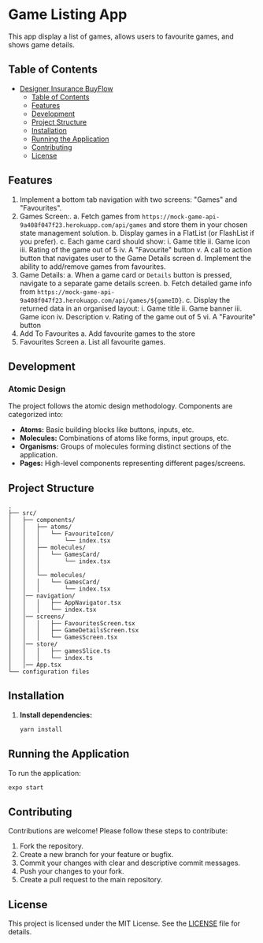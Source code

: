 # Game Listing App

This app display a list of games, allows users to favourite games, and shows game details.

## Table of Contents

- [Designer Insurance BuyFlow](#designer-insurance-buyflow)
  - [Table of Contents](#table-of-contents)
  - [Features](#features)
  - [Development](#development)
  - [Project Structure](#project-structure)
  - [Installation](#installation)
  - [Running the Application](#running-the-application)
  - [Contributing](#contributing)
  - [License](#license)

## Features

1. Implement a bottom tab navigation with two screens: "Games" and "Favourites".
2. Games Screen:.
  a. Fetch games from
  `https://mock-game-api-9a408f047f23.herokuapp.com/api/games` and store them in your chosen state management solution.
  b. Display games in a FlatList (or FlashList if you prefer).
  c. Each game card should show:
    i. Game title
    ii. Game icon
    iii. Rating of the game out of 5
    iv. A "Favourite" button
    v. A call to action button that navigates user to the Game Details screen
  d. Implement the ability to add/remove games from favourites.
4. Game Details:
  a. When a game card or `Details` button is pressed, navigate to a separate game details screen.
  b. Fetch detailed game info from
  `https://mock-game-api-9a408f047f23.herokuapp.com/api/games/${gameID}`.
  c. Display the returned data in an organised layout:
    i. Game title
    ii. Game banner
    iii. Game icon
    iv. Description
    v. Rating of the game out of 5
    vi. A "Favourite" button
5. Add To Favourites
  a. Add favourite games to the store
6. Favourites Screen
  a. List all favourite games.

## Development

### Atomic Design

The project follows the atomic design methodology. Components are categorized into:

- **Atoms:** Basic building blocks like buttons, inputs, etc.
- **Molecules:** Combinations of atoms like forms, input groups, etc.
- **Organisms:** Groups of molecules forming distinct sections of the application.
- **Pages:** High-level components representing different pages/screens.

## Project Structure

```
.
├── src/
│   ├── components/
│   │   ├── atoms/
│   │   │   └── FavouriteIcon/
│   │   │       └── index.tsx
│   │   ├── molecules/
│   │   │   └── GamesCard/
│   │   │       └── index.tsx
│   │   │  
│   │   └── molecules/
│   │   │   └── GamesCard/
│   │   │       └── index.tsx 
│   │── navigation/
│   │   │   ├── AppNavigator.tsx
│   │   │   └── index.tsx
│   │── screens/
│   │   │   ├── FavouritesScreen.tsx
│   │   │   ├── GameDetailsScreen.tsx
│   │   │   └── GamesScreen.tsx
│   │── store/
│   │   │   ├── gamesSlice.ts
│   │   │   └── index.ts
│   │── App.tsx
└── configuration files
```

## Installation

1. **Install dependencies:**
   ```sh
   yarn install
   ```

## Running the Application

To run the application:

```sh
expo start
```


## Contributing

Contributions are welcome! Please follow these steps to contribute:

1. Fork the repository.
2. Create a new branch for your feature or bugfix.
3. Commit your changes with clear and descriptive commit messages.
4. Push your changes to your fork.
5. Create a pull request to the main repository.

## License

This project is licensed under the MIT License. See the [LICENSE](LICENSE) file for details.

